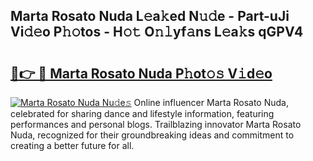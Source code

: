 ## Marta Rosato Nuda L𝚎a𝚔ed N𝚞𝚍e - Part-uJi Vi𝚍𝚎o P𝚑𝚘tos - H𝚘𝚝 O𝚗𝚕yf𝚊ns L𝚎a𝚔s qGPV4

# <h2><a href="http://kf30ev4.oniu.top/?m=Marta+Rosato+Nuda">🔗👉 🔴 Marta Rosato Nuda P𝚑ot𝚘𝚜 V𝚒d𝚎o</a></h2>

[![Marta Rosato Nuda Nu𝚍e𝚜](https://i.imgur.com/0qMVB7G.gif)](http://kf30ev4.oniu.top/?m=Marta+Rosato+Nuda)
Online influencer Marta Rosato Nuda, celebrated for sharing dance and lifestyle information, featuring performances and personal blogs. Trailblazing innovator Marta Rosato Nuda, recognized for their groundbreaking ideas and commitment to creating a better future for all.  
